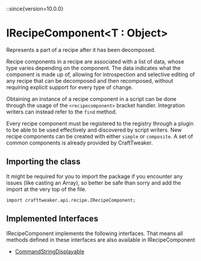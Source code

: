 ::since{version=10.0.0}
# IRecipeComponent&LT;T : Object&GT;

Represents a part of a recipe after it has been decomposed.

 Recipe components in a recipe are associated with a list of data, whose type varies depending on the component.
 The data indicates what the component is made up of, allowing for introspection and selective editing of any recipe
 that can be decomposed and then recomposed, without requiring explicit support for every type of change.

 Obtaining an instance of a recipe component in a script can be done through the usage of the
 `<recipecomponent>` bracket handler. Integration writers can instead refer to the `find` method.

 Every recipe component must be registered to the registry through a plugin to be able to be used effectively and
 discovered by script writers. New recipe components can be created with either `simple` or `composite`. A
 set of common components is already provided by CraftTweaker.

## Importing the class

It might be required for you to import the package if you encounter any issues (like casting an Array), so better be safe than sorry and add the import at the very top of the file.
```zenscript
import crafttweaker.api.recipe.IRecipeComponent;
```


## Implemented Interfaces
IRecipeComponent implements the following interfaces. That means all methods defined in these interfaces are also available in IRecipeComponent

- [CommandStringDisplayable](/vanilla/api/bracket/CommandStringDisplayable)

